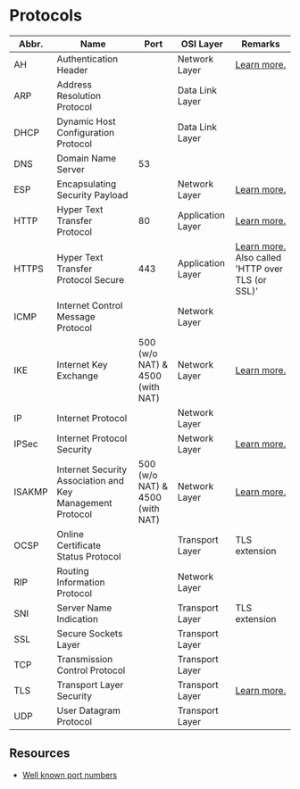# Protocols

Abbr. | Name | Port | OSI Layer | Remarks
----- | ---- | ---- | --------- | -------
AH | Authentication Header | | Network Layer | [Learn more.](https://github.com/HarshKapadia2/networking/blob/main/ipsec.md#ah)
ARP | Address Resolution Protocol | | Data Link Layer
DHCP | Dynamic Host Configuration Protocol | | Data Link Layer
DNS | Domain Name Server | 53
ESP | Encapsulating Security Payload | | Network Layer | [Learn more.](https://github.com/HarshKapadia2/networking/blob/main/ipsec.md#esp)
HTTP | Hyper Text Transfer Protocol | 80 | Application Layer | [Learn more.](https://github.com/HarshKapadia2/web-dev/blob/master/resources.md#general-back-end-prerequisites/:~:text=HTTP)
HTTPS | Hyper Text Transfer Protocol Secure | 443 | Application Layer | [Learn more.](https://github.com/HarshKapadia2/web-dev/blob/master/resources.md#general-back-end-prerequisites/:~:text=HTTP) Also called 'HTTP over TLS (or SSL)'
ICMP | Internet Control Message Protocol | | Network Layer
IKE | Internet Key Exchange | 500 (w/o NAT) & 4500 (with NAT) | Network Layer | [Learn more.](https://github.com/HarshKapadia2/networking/blob/main/ipsec.md#ike)
IP | Internet Protocol | | Network Layer
IPSec | Internet Protocol Security | | Network Layer | [Learn more.](https://github.com/HarshKapadia2/networking/blob/main/ipsec.md)
ISAKMP | Internet Security Association and Key Management Protocol | 500 (w/o NAT) & 4500 (with NAT) | Network Layer | [Learn more.](https://github.com/HarshKapadia2/networking/blob/main/ipsec.md#ikev1)
OCSP | Online Certificate Status Protocol | | Transport Layer | TLS extension
RIP | Routing Information Protocol | | Network Layer
SNI | Server Name Indication | | Transport Layer | TLS extension
SSL | Secure Sockets Layer | | Transport Layer
TCP | Transmission Control Protocol | | Transport Layer
TLS | Transport Layer Security | | Transport Layer | [Learn more.](tls.md)
UDP | User Datagram Protocol | | Transport Layer

## Resources

- [Well known port numbers](https://www.meridianoutpost.com/resources/articles/well-known-tcpip-ports.php)
